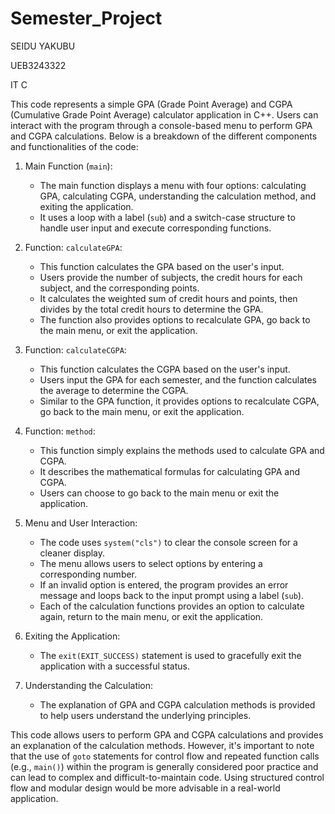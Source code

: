 # Semester_Project
SEIDU YAKUBU

UEB3243322

IT C

This code represents a simple GPA (Grade Point Average) and CGPA (Cumulative Grade Point Average) calculator application in C++. Users can interact with the program through a console-based menu to perform GPA and CGPA calculations. Below is a breakdown of the different components and functionalities of the code:

1. Main Function (`main`):
   - The main function displays a menu with four options: calculating GPA, calculating CGPA, understanding the calculation method, and exiting the application.
   - It uses a loop with a label (`sub`) and a switch-case structure to handle user input and execute corresponding functions.

2. Function: `calculateGPA`:
   - This function calculates the GPA based on the user's input.
   - Users provide the number of subjects, the credit hours for each subject, and the corresponding points.
   - It calculates the weighted sum of credit hours and points, then divides by the total credit hours to determine the GPA.
   - The function also provides options to recalculate GPA, go back to the main menu, or exit the application.

3. Function: `calculateCGPA`:
   - This function calculates the CGPA based on the user's input.
   - Users input the GPA for each semester, and the function calculates the average to determine the CGPA.
   - Similar to the GPA function, it provides options to recalculate CGPA, go back to the main menu, or exit the application.

4. Function: `method`:
   - This function simply explains the methods used to calculate GPA and CGPA.
   - It describes the mathematical formulas for calculating GPA and CGPA.
   - Users can choose to go back to the main menu or exit the application.

5. Menu and User Interaction:
   - The code uses `system("cls")` to clear the console screen for a cleaner display.
   - The menu allows users to select options by entering a corresponding number.
   - If an invalid option is entered, the program provides an error message and loops back to the input prompt using a label (`sub`).
   - Each of the calculation functions provides an option to calculate again, return to the main menu, or exit the application.

6. Exiting the Application:
   - The `exit(EXIT_SUCCESS)` statement is used to gracefully exit the application with a successful status.

7. Understanding the Calculation:
   - The explanation of GPA and CGPA calculation methods is provided to help users understand the underlying principles.

This code allows users to perform GPA and CGPA calculations and provides an explanation of the calculation methods. However, it's important to note that the use of `goto` statements for control flow and repeated function calls (e.g., `main()`) within the program is generally considered poor practice and can lead to complex and difficult-to-maintain code. Using structured control flow and modular design would be more advisable in a real-world application.

